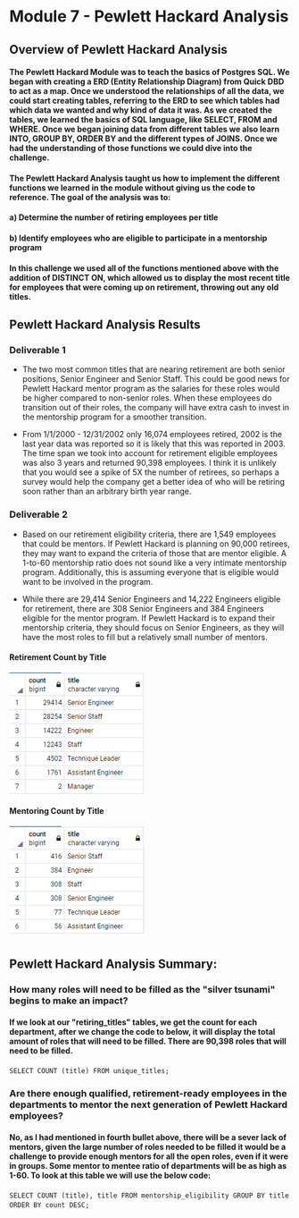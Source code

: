 # Module 7 - Pewlett Hackard Analysis

## Overview of Pewlett Hackard Analysis


#### The Pewlett Hackard Module was to teach the basics of Postgres SQL. We began with creating a ERD (Entity Relationship Diagram) from Quick DBD to act as a map. Once we understood the relationships of all the data, we could start creating tables, referring to the ERD to see which tables had which data we wanted and why kind of data it was. As we created the tables, we learned the basics of SQL language, like SELECT, FROM and WHERE. Once we began joining data from different tables we also learn INTO, GROUP BY, ORDER BY and the different types of JOINS. Once we had the understanding of those functions we could dive into the challenge.

#### The Pewlett Hackard Analysis taught us how to implement the different functions we learned in the module without giving us the code to reference. The goal of the analysis was to:
#### a) Determine the number of retiring employees per title
#### b) Identify employees who are eligible to participate in a mentorship program
#### In this challenge  we used all of the functions mentioned above with the addition of DISTINCT ON, which allowed us to display the most recent title for employees that were coming up on retirement, throwing out any old titles.


## Pewlett Hackard Analysis Results
### Deliverable 1
 * The two most common titles that are nearing retirement are both senior positions, Senior Engineer and Senior Staff. This could be good news for Pewlett Hackard mentor program as the salaries for these roles would be higher compared to non-senior roles. When these employees do transition out of their roles, the company will have extra cash to invest in the mentorship program for a smoother transition.
 
 * From 1/1/2000 - 12/31/2002 only 16,074 employees retired, 2002 is the last year data was reported so it is likely that this was reported in 2003. The time span we took into account for retirement eligible employees was also 3 years and returned 90,398 employees. I think it is unlikely that you would see a spike of 5X the number of retirees, so perhaps a survey would help the company get a better idea of who will be retiring soon rather than an arbitrary birth year range.

### Deliverable 2
 * Based on our retirement eligibility criteria, there are 1,549 employees that could be mentors. If Pewlett Hackard is planning on 90,000 retirees, they may want to expand the criteria of those that are mentor eligible. A 1-to-60 mentorship ratio does not sound like a very intimate mentorship program. Additionally, this is assuming everyone that is eligible would want to be involved in the program.

 * While there are 29,414 Senior Engineers and 14,222 Engineers eligible for retirement, there are 308 Senior Engineers and 384 Engineers eligible for the mentor program. If Pewlett Hackard is to expand their mentorship criteria, they should focus on Senior Engineers, as they will have the most roles to fill but a relatively small number of mentors.
#### Retirement Count by Title
![stacked_launch_outcomes](https://github.com/charlieburd/pewlett_hackard_analysis/blob/main/png/retirement_count.png)

#### Mentoring Count by Title
![stacked_launch_outcomes](https://github.com/charlieburd/pewlett_hackard_analysis/blob/main/png/mentorship_count.png)
#


## Pewlett Hackard Analysis Summary:

### How many roles will need to be filled as the "silver tsunami" begins to make an impact?
#### If we look at our "retiring_titles" tables, we get the count for each department, after we change the code to below, it will display the total amount of roles that will need to be filled. There are 90,398 roles that will need to be filled.
`SELECT COUNT (title)
FROM unique_titles;`
### Are there enough qualified, retirement-ready employees in the departments to mentor the next generation of Pewlett Hackard employees?
#### No, as I had mentioned in fourth bullet above, there will be a sever lack of mentors, given the large number of roles needed to be filled it would be a challenge to provide enough mentors for all the open roles, even if it were in groups. Some mentor to mentee ratio of departments will be as high as 1-60. To look at this table we will use the below code:
`SELECT COUNT (title), title
FROM mentorship_eligibility
GROUP BY title
ORDER BY count DESC;`
